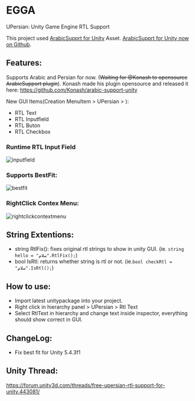 # EGGA

UPersian:
Unity Game Engine RTL Support

This project used [ArabicSupprt for Unity](https://www.assetstore.unity3d.com/en/#!/content/2674) Asset.
[ArabicSupprt for Unity now on Github](https://github.com/Konash/arabic-support-unity).

## Features:

Supports Arabic and Persian for now. (~~Waiting for @Konash to opensource ArabicSupport plugin~~).
Konash made his plugin opensource and released it here: https://github.com/Konash/arabic-support-unity

New GUI Items(Creation MenuItem > UPersian > ): 
- RTL Text
- RTL Inputfield
- RTL Buton 
- RTL Checkbox

### Runtime RTL Input Field

![inputfield](https://cloud.githubusercontent.com/assets/19928031/16045524/05988ed8-325e-11e6-8be9-f919321def01.gif)

### Supports BestFit:

![bestfit](https://cloud.githubusercontent.com/assets/19928031/16045806/5e3c93e4-325f-11e6-9bab-9242df7c225b.gif)


### RightClick Contex Menu:

![rightclickcontextmenu](https://cloud.githubusercontent.com/assets/19928031/16046308/371c261a-3261-11e6-83ee-2864cbffb57b.gif)


## String Extentions:
- string RtlFix(): fixes original rtl strings to show in unity GUI. (ie. ```string hello = "سلام".RtlFix();```)
- bool IsRtl: returns whether string is rtl or not. (ie.```bool checkRtl = "سلام".IsRtl();```)

## How to use:
- Import latest unitypackage into your project.
- Right click in hierarchy panel > UPersian > Rtl Text
- Select RtlText in hierarchy and change text inside inspector, everything should show correct in GUI.

## ChangeLog:
- Fix best fit for Unity 5.4.3f1

## Unity Thread:
https://forum.unity3d.com/threads/free-upersian-rtl-support-for-unity.443081/
